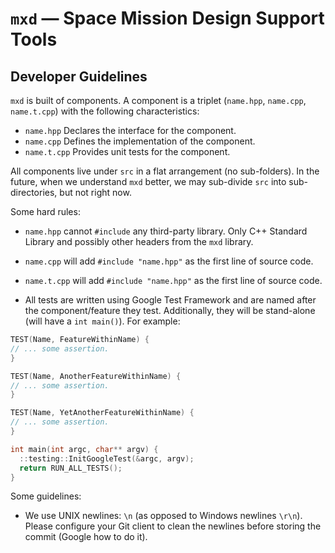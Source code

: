 # `mxd` &mdash; Space Mission Design Support Tools


## Developer Guidelines

`mxd` is built of components. A component is a triplet (`name.hpp`, `name.cpp`,
`name.t.cpp`) with the following characteristics:

* `name.hpp` Declares the interface for the component.
* `name.cpp` Defines the implementation of the component.
* `name.t.cpp` Provides unit tests for the component.

All components live under `src` in a flat arrangement (no sub-folders). In the
future, when we understand `mxd` better, we may sub-divide `src` into
sub-directories, but not right now.

Some hard rules:

* `name.hpp` cannot `#include` any third-party library. Only C++ Standard
  Library and possibly other headers from the `mxd` library.

* `name.cpp` will add `#include "name.hpp"` as the first line of source code.

* `name.t.cpp` will add `#include "name.hpp"` as the first line of source code.

* All tests are written using Google Test Framework and are named after the
  component/feature they test. Additionally, they will be stand-alone (will have
  a `int main()`). For example:

```c++
TEST(Name, FeatureWithinName) {
// ... some assertion.
}

TEST(Name, AnotherFeatureWithinName) {
// ... some assertion.
}

TEST(Name, YetAnotherFeatureWithinName) {
// ... some assertion.
}

int main(int argc, char** argv) {
  ::testing::InitGoogleTest(&argc, argv);
  return RUN_ALL_TESTS();
}
```

Some guidelines:

* We use UNIX newlines: `\n` (as opposed to Windows newlines `\r\n`). Please
  configure your Git client to clean the newlines before storing the commit
  (Google how to do it).
